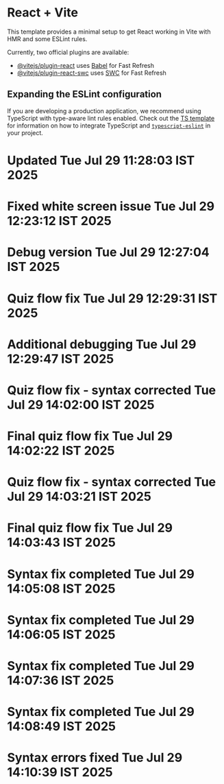 # React + Vite

This template provides a minimal setup to get React working in Vite with HMR and some ESLint rules.

Currently, two official plugins are available:

- [@vitejs/plugin-react](https://github.com/vitejs/vite-plugin-react/blob/main/packages/plugin-react) uses [Babel](https://babeljs.io/) for Fast Refresh
- [@vitejs/plugin-react-swc](https://github.com/vitejs/vite-plugin-react/blob/main/packages/plugin-react-swc) uses [SWC](https://swc.rs/) for Fast Refresh

## Expanding the ESLint configuration

If you are developing a production application, we recommend using TypeScript with type-aware lint rules enabled. Check out the [TS template](https://github.com/vitejs/vite/tree/main/packages/create-vite/template-react-ts) for information on how to integrate TypeScript and [`typescript-eslint`](https://typescript-eslint.io) in your project.
# Updated Tue Jul 29 11:28:03 IST 2025
# Fixed white screen issue Tue Jul 29 12:23:12 IST 2025
# Debug version Tue Jul 29 12:27:04 IST 2025
# Quiz flow fix Tue Jul 29 12:29:31 IST 2025
# Additional debugging Tue Jul 29 12:29:47 IST 2025
# Quiz flow fix - syntax corrected Tue Jul 29 14:02:00 IST 2025
# Final quiz flow fix Tue Jul 29 14:02:22 IST 2025
# Quiz flow fix - syntax corrected Tue Jul 29 14:03:21 IST 2025
# Final quiz flow fix Tue Jul 29 14:03:43 IST 2025
# Syntax fix completed Tue Jul 29 14:05:08 IST 2025
# Syntax fix completed Tue Jul 29 14:06:05 IST 2025
# Syntax fix completed Tue Jul 29 14:07:36 IST 2025
# Syntax fix completed Tue Jul 29 14:08:49 IST 2025
# Syntax errors fixed Tue Jul 29 14:10:39 IST 2025
